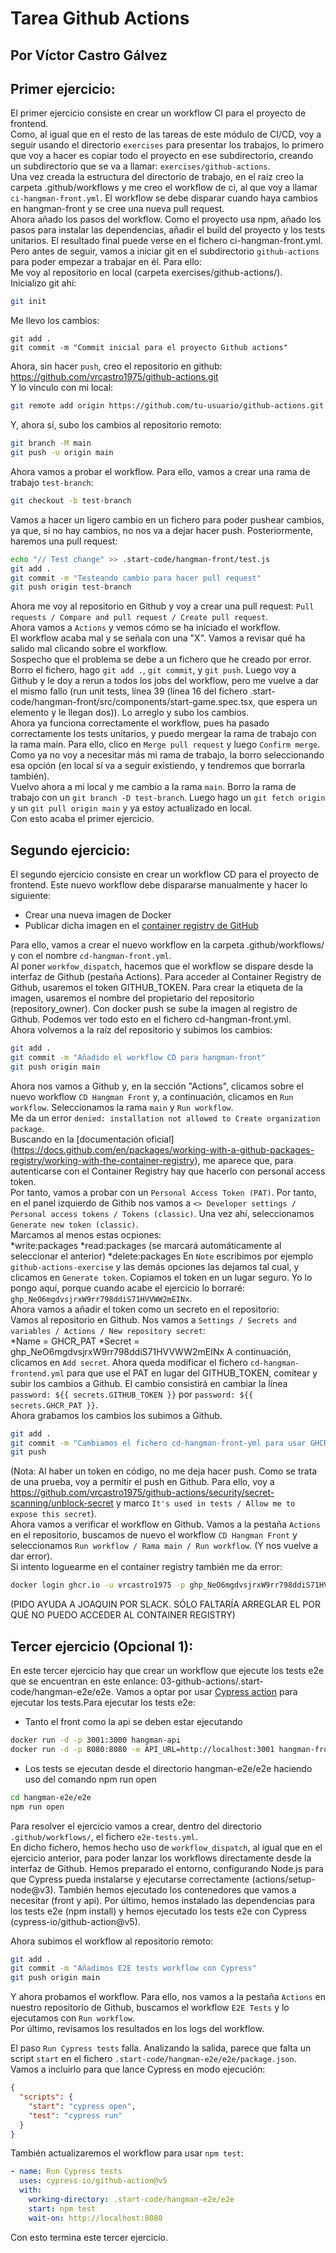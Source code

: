 # **Tarea Github Actions**
## Por Víctor Castro Gálvez

## Primer ejercicio:  
El primer ejercicio consiste en crear un workflow CI para el proyecto de frontend.  
Como, al igual que en el resto de las tareas de este módulo de CI/CD, voy a seguir usando el directorio `exercises` para presentar los trabajos, lo primero que voy a hacer es copiar todo el proyecto en ese subdirectorio, creando un subdirectorio que se va a llamar: `exercises/github-actions`.  
Una vez creada la estructura del directorio de trabajo, en el raíz creo la carpeta .github/workflows y me creo el workflow de ci, al que voy a llamar `ci-hangman-front.yml`. El workflow se debe disparar cuando haya cambios en hangman-front y se cree una nueva pull request.  
Ahora añado los pasos del workflow. Como el proyecto usa npm, añado los pasos para instalar las dependencias, añadir el build del proyecto y los tests unitarios. El resultado final puede verse en el fichero ci-hangman-front.yml.  
Pero antes de seguir, vamos a iniciar git en el subdirectorio `github-actions` para poder empezar a trabajar en él. Para ello:  
Me voy al repositorio en local (carpeta exercises/github-actions/).  
Inicializo git ahí:  
```bash
git init
```
Me llevo los cambios:  
```
git add .
git commit -m "Commit inicial para el proyecto Github actions"
```
Ahora, sin hacer `push`, creo el repositorio en github:  
https://github.com/vrcastro1975/github-actions.git  
Y lo vinculo con mi local:  
```bash
git remote add origin https://github.com/tu-usuario/github-actions.git
```
Y, ahora sí, subo los cambios al repositorio remoto:  
```bash
git branch -M main
git push -u origin main
```
Ahora vamos a probar el workflow. Para ello, vamos a crear una rama de trabajo `test-branch`:  
```bash
git checkout -b test-branch
```
Vamos a hacer un ligero cambio en un fichero para poder pushear cambios, ya que, si no hay cambios, no nos va a dejar hacer push. Posteriormente, haremos una pull request:  
```bash
echo "// Test change" >> .start-code/hangman-front/test.js
git add .
git commit -m "Testeando cambio para hacer pull request"
git push origin test-branch
```
Ahora me voy al repositorio en Github y voy a crear una pull request: `Pull requests / Compare and pull request / Create pull request`.  
Ahora vamos a `Actions` y vemos cómo se ha iniciado el workflow.  
El workflow acaba mal y se señala con una "X". Vamos a revisar qué ha salido mal clicando sobre el workflow.  
Sospecho que el problema se debe a un fichero que he creado por error. Borro el fichero, hago `git add .`, `git commit`, y `git push`. Luego voy a Github y le doy a rerun a todos los jobs del workflow, pero me vuelve a dar el mismo fallo (run unit tests, línea 39 (línea 16 del fichero .start-code/hangman-front/src/components/start-game.spec.tsx, que espera un elemento y le llegan dos)). Lo arreglo y subo los cambios.  
Ahora ya funciona correctamente el workflow, pues ha pasado correctamente los tests unitarios, y puedo mergear la rama de trabajo con la rama main. Para ello, clico en `Merge pull request` y luego `Confirm merge`. Como ya no voy a necesitar más mi rama de trabajo, la borro seleccionando esa opción (en local sí va a seguir existiendo, y tendremos que borrarla también).  
Vuelvo ahora a mi local y me cambio a la rama `main`. Borro la rama de trabajo con un `git branch -D test-branch`. Luego hago un `git fetch origin` y un `git pull origin main` y ya estoy actualizado en local.  
Con esto acaba el primer ejercicio.  
  

## Segundo ejercicio:  
El segundo ejercicio consiste en crear un workflow CD para el proyecto de frontend. Este nuevo workflow debe dispararse manualmente y hacer lo siguiente:  
* Crear una nueva imagen de Docker
* Publicar dicha imagen en el [container registry de GitHub](https://docs.github.com/en/packages/working-with-a-github-packages-registry/working-with-the-container-registry)  
  
Para ello, vamos a crear el nuevo workflow en la carpeta .github/workflows/ y con el nombre `cd-hangman-front.yml`.  
Al poner `workfow_dispatch`, hacemos que el workflow se dispare desde la interfaz de Github (pestaña Actions). Para acceder al Container Registry de Github, usaremos el token GITHUB_TOKEN. Para crear la etiqueta de la imagen, usaremos el nombre del propietario del repositorio (repository_owner). Con docker push se sube la imagen al registro de Github. Podemos ver todo esto en el fichero cd-hangman-front.yml.  
Ahora volvemos a la raíz del repositorio y subimos los cambios:  
```bash
git add .
git commit -m "Añadido el workflow CD para hangman-front"
git push origin main
```
Ahora nos vamos a Github y, en la sección "Actions", clicamos sobre el nuevo workflow `CD Hangman Front` y, a continuación, clicamos en `Run workflow`. Seleccionamos la rama `main` y `Run workflow`.  
Me da un error `denied: installation not allowed to Create organization package`.  
Buscando en la [documentación oficial] (https://docs.github.com/en/packages/working-with-a-github-packages-registry/working-with-the-container-registry), me aparece que, para autenticarse con el Container Registry hay que hacerlo con personal access token.  
Por tanto, vamos a probar con un `Personal Access Token (PAT)`. Por tanto, en el panel izquierdo de Githib nos vamos a `<> Developer settings / Personal access tokens / Tokens (classic)`. Una vez ahí, seleccionamos `Generate new token (classic)`.  
Marcamos al menos estas ocpiones:  
*write:packages
*read:packages (se marcará automáticamente al seleccionar el anterior)
*delete:packages
En `Note` escribimos por ejemplo `github-actions-exercise` y las demás opciones las dejamos tal cual, y clicamos en `Generate token`. Copiamos el token en un lugar seguro. Yo lo pongo aquí, porque cuando acabe el ejercicio lo borraré: `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`.  
Ahora vamos a añadir el token como un secreto en el repositorio:  
Vamos al repositorio en Github. Nos vamos a `Settings / Secrets and variables / Actions / New repository secret`:  
*Name = GHCR_PAT
*Secret = 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
A continuación, clicamos en `Add secret`.
Ahora queda modificar el fichero `cd-hangman-frontend.yml` para que use el PAT en lugar del GITHUB_TOKEN, comitear y subir los cambios a Github. El cambio consistirá en cambiar la línea `password: ${{ secrets.GITHUB_TOKEN }}` por `password: ${{ secrets.GHCR_PAT }}`.  
Ahora grabamos los cambios los subimos a Github.  
```bash
git add .
git commit -m "Cambiamos el fichero cd-hangman-front-yml para usar GHCR_PAT en lugar de GITHUB_TOKEN"
git push
```
(Nota: Al haber un token en código, no me deja hacer push. Como se trata de una prueba, voy a permitir el push en Github. Para ello, voy a https://github.com/vrcastro1975/github-actions/security/secret-scanning/unblock-secret y marco `It's used in tests / Allow me to expose this secret`).  
Ahora vamos a verificar el workflow en Github. Vamos a la pestaña `Actions` en el repositorio, buscamos de nuevo el workflow `CD Hangman Front` y seleccionamos `Run workflow / Rama main / Run workflow`. (Y nos vuelve a dar error).  
Si intento loguearme en el container registry también me da error:  
```bash
docker login ghcr.io -u vrcastro1975 -p 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
```
(PIDO AYUDA A JOAQUIN POR SLACK. SÓLO FALTARÍA ARREGLAR EL POR QUÉ NO PUEDO ACCEDER AL CONTAINER REGISTRY)
  

## Tercer ejercicio (Opcional 1):
En este tercer ejercicio hay que crear un workflow que ejecute los tests e2e que se encuentran en este enlance: 03-github-actions/.start-code/hangman-e2e/e2e. Vamos a optar por usar [Cypress action](https://github.com/cypress-io/github-action) para ejecutar los tests.Para ejecutar los tests e2e:
* Tanto el front como la api se deben estar ejecutando
```bash
docker run -d -p 3001:3000 hangman-api
docker run -d -p 8080:8080 -e API_URL=http://localhost:3001 hangman-front
```
* Los tests se ejecutan desde el directorio hangman-e2e/e2e haciendo uso del comando npm run open
```bash
cd hangman-e2e/e2e
npm run open
```

Para resolver el ejercicio vamos a crear, dentro del directorio `.github/workflows/`, el fichero `e2e-tests.yml`.  
En dicho fichero, hemos hecho uso de `workflow_dispatch`, al igual que en el ejercicio anterior, para poder lanzar los workflows directamente desde la interfaz de Github. Hemos preparado el entorno, configurando Node.js para que Cypress pueda instalarse y ejecutarse correctamente (actions/setup-node@v3). También hemos ejecutado los contenedores que vamos a necesitar (front y api). Por último, hemos instalado las dependencias para los tests e2e (npm install) y hemos ejecutado los tests e2e con Cypress (cypress-io/github-action@v5).  
  
Ahora subimos el workflow al repositorio remoto:  
```bash
git add .
git commit -m "Añadimos E2E tests workflow con Cypress"
git push origin main
```
Y ahora probamos el workflow. Para ello, nos vamos a la pestaña `Actions` en nuestro repositorio de Github, buscamos el workflow `E2E Tests` y lo ejecutamos con `Run workflow`.  
Por último, revisamos los resultados en los logs del workflow.  
  
El paso `Run Cypress tests` falla. Analizando la salida, parece que falta un script `start` en el fichero `.start-code/hangman-e2e/e2e/package.json`. Vamos a incluirlo para que lance Cypress en modo ejecución:  
```json
{
  "scripts": {
    "start": "cypress open",
    "test": "cypress run"
  }
}
```
También actualizaremos el workflow para usar `npm test`:  
```yaml
- name: Run Cypress tests
  uses: cypress-io/github-action@v5
  with:
    working-directory: .start-code/hangman-e2e/e2e
    start: npm test
    wait-on: http://localhost:8080
```



Con esto termina este tercer ejercicio.